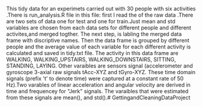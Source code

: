 This tidy data for an experimets carried out with 30 people with six
activities .There is run_analysis.R file in this file:
first I read the of the raw data .There are two sets of data one for test and one for train.Just mean and std variables are chosen from each data sets for different people and different activites,and merged togther. The next step, is labling the merged data frame with discriptive names. Then the data frame is grouped by different people and the average value of each variable for each different activity is calculated and saved in tidy.txt file.
The activity in this data frame are WALKING, WALKING_UPSTAIRS, WALKING_DOWNSTAIRS, SITTING, STANDING, LAYING.
Other varaibles are sensors signal (accelerometer and gyroscope 3-axial raw signals tAcc-XYZ and tGyro-XYZ. These time domain signals (prefix 't' to denote time) were captured at a constant rate of 50 Hz).Two varables of linear acceleration and angular velocity are derived in time and frequencey for "Jerk" signals.
The varaibles that were estimated from these signals are mean(), and std().# GettingandCleaningDataProject
